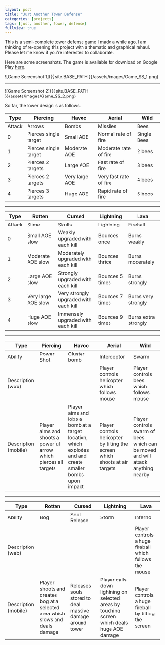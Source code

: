 ```yaml
---
layout: post
title: "Just Another Tower Defense"
categories: [projects]
tags: [just, another, tower, defense]
fullview: true
---
```


This is a semi-complete tower defense game I made a while ago. I am thinking of re-opening this project with a thematic and graphical rehaul. Please let me know if you're interested to collaborate.

Here are some screenshots. The game is available for download on Google Play [here](https://play.google.com/store/apps/details?id=com.justanothertowerdefense).

![Game Screenshot 1]({{ site.BASE_PATH }}/assets/images/Game_SS_1.png)  

-----

![Game Screenshot 2]({{ site.BASE_PATH }}/assets/images/Game_SS_2.png)  

So far, the tower design is as follows.

|Type	|Piercing				|Havoc			|Aerial					|Wild			|
|-------|-----------------------|---------------|-----------------------|---------------|
|Attack	|Arrows					|Bombs			|Missiles				|Bees			|
|0		|Pierces single target	|Small AOE		|Normal rate of fire	|Single Bees 	|
|1		|Pierces single target	|Moderate AOE	|Moderate rate of fire	|2 bees 		|
|2		|Pierces 2 targets		|Large AOE		|Fast rate of fire		|3 bees 		|
|3		|Pierces 2 targets		|Very large AOE	|Very fast rate of fire	|4 bees 		|
|4		|Pierces 3 targets		|Huge AOE		|Rapid rate of fire		|5 bees 		|

-----

|Type	|Rotten					|Cursed									|Lightning			|Lava 					|
|-------|-----------------------|---------------------------------------|-------------------|-----------------------|
|Attack	|Slime					|Skulls									|Lightning			|Fireball 				|
|0		|Small AOE slow			|Weakly upgraded with each kill			|Bounces once		|Burns weakly 			|
|1		|Moderate AOE slow		|Moderately upgraded with each kill		|Bounces thrice		|Burns moderately 		|
|2		|Large AOE slow			|Strongly upgraded with each kill		|Bounces 5 times	|Burns strongly 		|
|3		|Very large AOE slow	|Very strongly upgraded with each kill	|Bounces 7 times	|Burns very strongly 	|
|4		|Huge AOE slow			|Immensely upgraded with each kill		|Bounces 9 times	|Burns extra strongly 	|

-----

|Type						|Piercing															|Havoc																										|Aerial																			|Wild 	 																								|
|---------------------------|-------------------------------------------------------------------|-----------------------------------------------------------------------------------------------------------|-------------------------------------------------------------------------------|-------------------------------------------------------------------------------------------------------|
|Ability					|Power Shot															|Cluster bomb																								|Interceptor																	|Swarm 																									|
|Description (web)			|																	|																											|Player controls helicopter which follows mouse									|Player controls bees which follows mouse 																|
|Description (mobile)		|Player aims and shoots a powerful arrow which pierces all targets	|Player aims and lobs a bomb at a target location, which explodes  and and create smaller bombs upon impact	|Player controls helicopter by tilting the screen which shoots at air targets	|Player controls swarm of bees which can be moved and will attack anything nearby						|

-----

|Type						|Rotten																			|Cursed														|Lightning																						|Lava 														|
|---------------------------|-------------------------------------------------------------------------------|-----------------------------------------------------------|-----------------------------------------------------------------------------------------------|-----------------------------------------------------------|
|Ability					|Bog																			|Soul Release												|Storm																							|Inferno													|
|Description (web)			|																				|															|																								|Player controls a huge fireball which follows the mouse	|
|Description (mobile)		|Player shoots and creates bog at a selected area which slows and deals damage	|Releases souls stored to deal massive damage around tower	|Player calls down lightning on selected areas by touching screen which deals huge AOE damage	|Player controls a huge fireball by tilting the screen 		|
